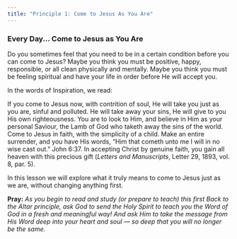 ```yaml
---
title: "Principle 1: Come to Jesus As You Are"
---
```


### Every Day... Come to Jesus as You Are

Do you sometimes feel that you need to be in a certain condition before you can come to Jesus? Maybe you think you must be positive, happy, responsible, or all clean physically and mentally. Maybe you think you must be feeling spiritual and have your life in order before He will accept you.

In the words of Inspiration, we read:

If you come to Jesus now, with contrition of soul, He will take you just as you are, sinful and polluted. He will take away your sins, He will give to you His own righteousness. You are to look to Him, and believe in Him as your personal Saviour, the Lamb of God who taketh away the sins of the world. Come to Jesus in faith, with the simplicity of a child. Make an entire surrender, and you have His words, “Him that cometh unto me I will in no wise cast out.” John 6:37. In accepting Christ by genuine faith, you gain all heaven with this precious gift (_Letters and Manuscripts_, Letter 29, 1893, vol. 8, par. 5).

In this lesson we will explore what it truly means to come to Jesus just as we are, without changing anything first.

**Pray:** _As you begin to read and study (or prepare to teach) this first Back to the Altar principle, ask God to send the Holy Spirit to teach you the Word of God in a fresh and meaningful way! And ask Him to take the message from His Word deep into your heart and soul — so deep that you will no longer be the same._